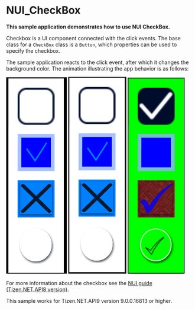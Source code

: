 # NUI_CheckBox

**This sample application demonstrates how to use NUI CheckBox.**

Checkbox is a UI component connected with the click events.
The base class for a `CheckBox` class is a `Button`, which properties can be used to specify the checkbox.

The sample application reacts to the click event, after which it changes the background color.
The animation illustrating the app behavior is as follows:

![anim](./NUI_CheckBox.gif)
![screen1](./NUI_CheckBox_screen1.png)
![screen2](./NUI_CheckBox_screen2.png)

For more information about the checkbox see the [NUI guide (Tizen.NET.API8 version)](https://docs.tizen.org/application/dotnet/guides/nui/nui-components/CheckBox/).

This sample works for Tizen.NET.API9 version 9.0.0.16813 or higher.
